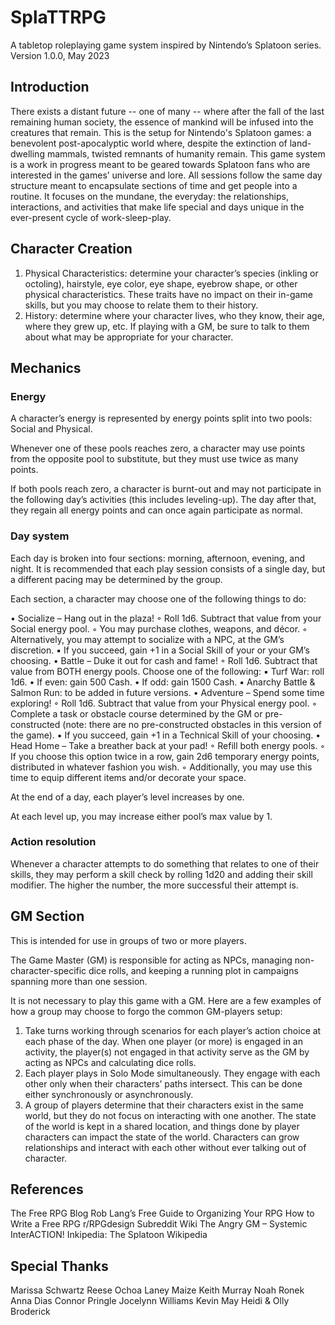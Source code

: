 # SplaTTRPG
A tabletop roleplaying game system inspired by Nintendo’s Splatoon series.
Version 1.0.0­­­, May 2023

## Introduction
There exists a distant future -- one of many -- where after the fall of the last remaining human society, the essence of mankind will be infused into the creatures that remain. This is the setup for Nintendo's Splatoon games: a benevolent post-apocalyptic world where, despite the extinction of land-dwelling mammals, twisted remnants of humanity remain.
This game system is a work in progress meant to be geared towards Splatoon fans who are interested in the games’ universe and lore. All sessions follow the same day structure meant to encapsulate sections of time and get people into a routine. It focuses on the mundane, the everyday: the relationships, interactions, and activities that make life special and days unique in the ever-present cycle of work-sleep-play.

## Character Creation

1. Physical Characteristics: determine your character’s species (inkling or octoling), hairstyle, eye color, eye shape, eyebrow shape, or other physical characteristics. These traits have no impact on their in-game skills, but you may choose to relate them to their history.
2. History: determine where your character lives, who they know, their age, where they grew up, etc. If playing with a GM, be sure to talk to them about what may be appropriate for your character.

## Mechanics

### Energy
A character’s energy is represented by energy points split into two pools: Social and Physical. 

Whenever one of these pools reaches zero, a character may use points from the opposite pool to substitute, but they must use twice as many points.

If both pools reach zero, a character is burnt-out and may not participate in the following day’s activities (this includes leveling-up). The day after that, they regain all energy points and can once again participate as normal.

### Day system

Each day is broken into four sections: morning, afternoon, evening, and night. It is recommended that each play session consists of a single day, but a different pacing may be determined by the group.

Each section, a character may choose one of the following things to do:

• Socialize – Hang out in the plaza!
    ◦ Roll 1d6. Subtract that value from your Social energy pool.
    ◦ You may purchase clothes, weapons, and décor.
    ◦ Alternatively, you may attempt to socialize with a NPC, at the GM’s discretion.
        ▪ If you succeed, gain +1 in a Social Skill of your or your GM’s choosing.
• Battle – Duke it out for cash and fame!
    ◦ Roll 1d6. Subtract that value from BOTH energy pools. Choose one of the following:
        ▪ Turf War: roll 1d6.
            • If even: gain 500 Cash.
            • If odd: gain 1500 Cash.
        ▪ Anarchy Battle & Salmon Run: to be added in future versions.
• Adventure – Spend some time exploring!
    ◦ Roll 1d6. Subtract that value from your Physical energy pool.
    ◦ Complete a task or obstacle course determined by the GM or pre-constructed (note: there are no pre-constructed obstacles in this version of the game).
        ▪ If you succeed, gain +1 in a Technical Skill of your choosing.
• Head Home – Take a breather back at your pad! 
    ◦ Refill both energy pools. 
    ◦ If you choose this option twice in a row, gain 2d6 temporary energy points, distributed in whatever fashion you wish.
    ◦ Additionally, you may use this time to equip different items and/or decorate your space.

At the end of a day, each player’s level increases by one.

At each level up, you may increase either pool’s max value by 1.

### Action resolution

Whenever a character attempts to do something that relates to one of their skills, they may perform a skill check by rolling 1d20 and adding their skill modifier. The higher the number, the more successful their attempt is.

## GM Section

This is intended for use in groups of two or more players. 

The Game Master (GM) is responsible for acting as NPCs, managing non-character-specific dice rolls, and keeping a running plot in campaigns spanning more than one session.

It is not necessary to play this game with a GM. Here are a few examples of how a group may choose to forgo the common GM-players setup:

1. Take turns working through scenarios for each player’s action choice at each phase of the day. When one player (or more) is engaged in an activity, the player(s) not engaged in that activity serve as the GM by acting as NPCs and calculating dice rolls.
2. Each player plays in Solo Mode simultaneously. They engage with each other only when their characters’ paths intersect. This can be done either synchronously or asynchronously.
3. A group of players determine that their characters exist in the same world, but they do not focus on interacting with one another. The state of the world is kept in a shared location, and things done by player characters can impact the state of the world. Characters can grow relationships and interact with each other without ever talking out of character.

## References
The Free RPG Blog
Rob Lang’s Free Guide to Organizing Your RPG 
How to Write a Free RPG 
r/RPGdesign Subreddit Wiki 
The Angry GM – Systemic InterACTION!
Inkipedia: The Splatoon Wikipedia

## Special Thanks
Marissa Schwartz
Reese Ochoa
Laney Maize
Keith Murray
Noah Ronek
Anna Dias
Connor Pringle
Jocelynn Williams
Kevin May
Heidi & Olly Broderick
